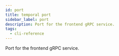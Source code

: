 ```yaml
---
id: port
title: temporal port
sidebar_label: port
description: Port for the frontend gRPC service.
tags:
  - cli-reference
---
```


Port for the frontend gRPC service.
